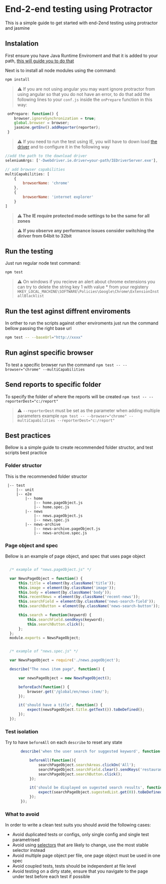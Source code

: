 # End-2-end testing using Protractor

This is a simple guide to get started with end-2end testing using protractor and jasmine

## Instalation

First ensure you have Java Runtime Enviroment and that it is added to your path, [this will guide you to do that](https://docs.oracle.com/javase/tutorial/essential/environment/paths.html)


Next is to install all node modules using the command:

```sh
npm install
```

> **⚠** If you are not using angular you may want ignore protractor from using angular so that you do not have an error, to do that add the following lines to your `conf.js` inside the `onPrepare` function in this way:

```js
 onPrepare: function() {
    browser.ignoreSynchronization = true;
    global.browser = browser;
    jasmine.getEnv().addReporter(reporter);
 }
```

> **⚠** If you need to run the test using IE, you will have to down load [the driver](http://selenium-release.storage.googleapis.com/index.html?path=2.53/) and to configure it in the following way

```js
//add the path to the download driver
seleniumArgs: ['-Dwebdriver.ie.driver=your-path/IEDriverServer.exe'],

// add browser capabilities
multiCapabilities: [
    {
        browserName: 'chrome'
    },
    {
        browserName: 'internet explorer'
    }
]
```

> **⚠ The IE require protected mode settings to be the same for all zones**

> **⚠ If you observe any performance issues consider switching the diriver from 64bit to 32bit**

## Run the testing

Just run regular node test command:

```sh
npm test
```

> **⚠** On windows if you recieve an alert about chrome extensions you can try to delete the string key 1 with value * from your registery
> `HKEY_LOCAL_MACHINE\SOFTWARE\Policies\Google\Chrome\ExtensionInstallBlacklist`

## Run the test aginst diffrent enviroments

In orther to run the scripts against other enviroments just run the command bellow passing the right base url 

```sh
npm test -- --baseUrl="http://xxxx"
```

## Run aginst specific browser

To test a specific browser run the command `npm test -- --browser="chrome" --multiCapabilities`

## Send reports to specific folder

To specify the folder of where the reports will be created `npm test -- --reporterDest="c:/report"`

> **⚠** `--reporterDest` must be set as the parameter when adding multiple parameters example `npm test -- --browser="chrome" --multiCapabilities --reporterDest="c:/report"`

## Best practices

Bellow is a simple guide to create recommended folder structor, and test scripts best practice

### Folder structor

This is the recommended folder structor

```dir
 |-- test
     |-- unit
     |-- e2e
         |-- home
             |-- home.pageObject.js
             |-- home.spec.js
         |-- news
             |-- news.pageObject.js
             |-- news.spec.js
         |-- news-archive
             |-- news-archive.pageObject.js
             |-- news-archive.spec.js
```

### Page object and spec

Bellow is an example of page object, and spec that uses page object

```js

  /* example of "news.pageObject.js" */

  var NewsPageObject = function() {
      this.title = element(by.className('title'));
      this.image = element(by.className('image'));
      this.body = element(by.className('body'));
      this.recentNews = element(by.className('recent-news'));
      this.searchField = element(by.className('news-search-field'));
      this.searchButton = element(by.className('news-search-button'));

      this.search = function(keyword) {
          this.searchField.sendKeys(keyword);
          this.searchButton.click();
      };
  };
  module.exports = NewsPageObject;


  /* example of "news.spec.js" */

  var NewsPageObject = require('./news.pageObject');

  describe("The news item page", function() {

      var newsPageObject = new NewsPageObject();

      beforeEach(function() {
          browser.get('/global/en/news-item/');
      });

      it('should have a title', function() {
          expect(newsPageObject.title.getText()).toBeDefined();
      });
  });
```

### Test isolation

Try to have `beforeAll` on each `describe` to reset any state

```js
       describe('when the user search for suggested keyword', function(){

           beforeAll(function(){
               searchPageObject.searchAreas.clickOn('All');
               searchPageObject.searchField.clear().sendKeys('restaurant menu');
               searchPageObject.searchButton.click();
           });

           it('should be displayed on sugested search results', function(){
               expect(searchPageObject.sugestedList.get(0)).toBeDefined();
           });
       });
```

### What to avoid

In order to write a clean test suits you should avoid the following cases:

- Avoid duplicated tests or configs, only single config and single test parametrised
- Avoid using [selectors](https://github.com/angular/protractor/blob/master/docs/locators.md) that are likely to change, use the most stable selector instead
- Avoid multiple page object per file, one page object must be used in one spec
- Avoid coupled tests, tests should be independent at file level
- Avoid testing on a dirty state, ensure that you navigate to the page under test before each test if possible